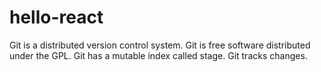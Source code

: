 # hello-react
Git is a distributed version control system.
Git is free software distributed under the GPL.
Git has a mutable index called stage.
Git tracks changes.